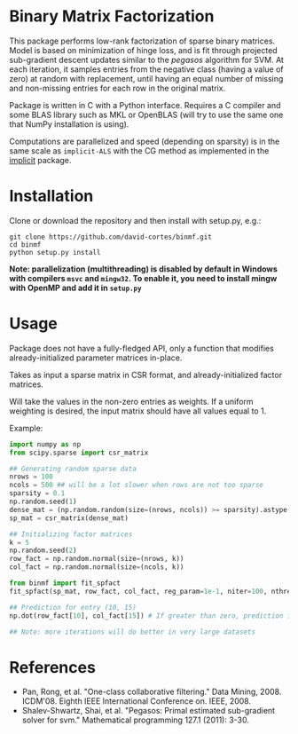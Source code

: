 # Binary Matrix Factorization

This package performs low-rank factorization of sparse binary matrices. Model is based on minimization of hinge loss, and is fit through projected sub-gradient descent updates similar to the _pegasos_ algorithm for SVM. At each iteration, it samples entries from the negative class (having a value of zero) at random with replacement, until having an equal number of missing and non-missing entries for each row in the original matrix.

Package is written in C with a Python interface. Requires a C compiler and some BLAS library such as MKL or OpenBLAS (will try to use the same one that NumPy installation is using).

Computations are parallelized and speed (depending on sparsity) is in the same scale as `implicit-ALS` with the CG method as implemented in the [implicit](https://github.com/benfred/implicit) package.

# Installation

Clone or download the repository and then install with setup.py, e.g.:

```
git clone https://github.com/david-cortes/binmf.git
cd binmf
python setup.py install
```
**Note: parallelization (multithreading) is disabled by default in Windows with compilers `msvc` and `mingw32`. To enable it, you need to install mingw with OpenMP and add it in `setup.py`**

# Usage

Package does not have a fully-fledged API, only a function that modifies already-initialized parameter matrices in-place.

Takes as input a sparse matrix in CSR format, and already-initialized factor matrices.

Will take the values in the non-zero entries as weights. If a uniform weighting is desired, the input matrix should have all values equal to 1.

Example:
```python
import numpy as np
from scipy.sparse import csr_matrix

## Generating random sparse data
nrows = 100
ncols = 500 ## will be a lot slower when rows are not too sparse
sparsity = 0.1
np.random.seed(1)
dense_mat = (np.random.random(size=(nrows, ncols)) >= sparsity).astype('uint8')
sp_mat = csr_matrix(dense_mat)

## Initializing factor matrices
k = 5
np.random.seed(2)
row_fact = np.random.normal(size=(nrows, k))
col_fact = np.random.normal(size=(ncols, k))

from binmf import fit_spfact
fit_spfact(sp_mat, row_fact, col_fact, reg_param=1e-1, niter=100, nthreads=1) #adjust number of threads for your setup

## Prediction for entry (10, 15)
np.dot(row_fact[10], col_fact[15]) # If greater than zero, prediction is value 1, otherwise prediction is value 0

## Note: more iterations will do better in very large datasets
```


# References
* Pan, Rong, et al. "One-class collaborative filtering." Data Mining, 2008. ICDM'08. Eighth IEEE International Conference on. IEEE, 2008.
* Shalev-Shwartz, Shai, et al. "Pegasos: Primal estimated sub-gradient solver for svm." Mathematical programming 127.1 (2011): 3-30.

